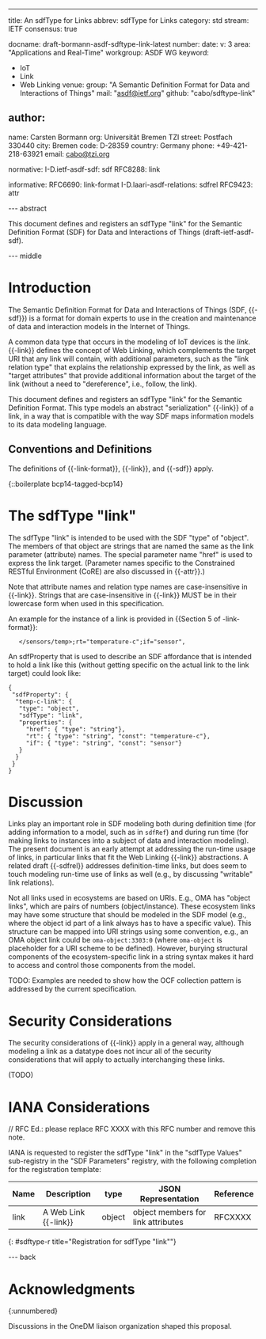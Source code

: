 ---
title: An sdfType for Links
abbrev: sdfType for Links
category: std
stream: IETF
consensus: true

docname: draft-bormann-asdf-sdftype-link-latest
number:
date:
v: 3
area: "Applications and Real-Time"
workgroup: ASDF WG
keyword:
 - IoT
 - Link
 - Web Linking
venue:
  group: "A Semantic Definition Format for Data and Interactions of Things"
  mail: "asdf@ietf.org"
  github: "cabo/sdftype-link"


author:
-
  name: Carsten Bormann
  org: Universität Bremen TZI
  street: Postfach 330440
  city: Bremen
  code: D-28359
  country: Germany
  phone: +49-421-218-63921
  email: cabo@tzi.org

normative:
  I-D.ietf-asdf-sdf: sdf
  RFC8288: link

informative:
  RFC6690: link-format
  I-D.laari-asdf-relations: sdfrel
  RFC9423: attr

--- abstract

This document defines and registers an sdfType "link" for the
Semantic Definition Format (SDF) for Data and Interactions of Things
(draft-ietf-asdf-sdf).

--- middle

# Introduction

The Semantic Definition Format for Data and Interactions of Things
(SDF, {{-sdf}}) is a format for domain experts to use in the creation
and maintenance of data and interaction models in the Internet of
Things.

A common data type that occurs in the modeling of IoT devices is the
*link*.
{{-link}} defines the concept of Web Linking, which complements the
target URI that any link will contain, with additional parameters, such
as the "link relation type" that explains the relationship expressed
by the link, as well as "target attributes" that provide additional
information about the target of the link (without a need to
"dereference", i.e., follow, the link).

This document defines and registers an sdfType "link" for the Semantic
Definition Format.
This type models an abstract "serialization" {{-link}} of a link, in a
way that is compatible with the way SDF maps information models to its
data modeling language.

## Conventions and Definitions

The definitions of {{-link-format}}, {{-link}}, and {{-sdf}} apply.

{::boilerplate bcp14-tagged-bcp14}

# The sdfType "link"

The sdfType "link" is intended to be used with the SDF "type" of "object".
The members of that object are strings that are named the same as the
link parameter (attribute) names.
The special parameter name "href" is used to express the link target.
(Parameter names specific to the Constrained RESTful Environment (CoRE) are also discussed in {{-attr}}.)

Note that attribute names and relation type names are case-insensitive
in {{-link}}.
Strings that are case-insensitive in {{-link}} MUST be in their
lowercase form when used in this specification.

An example for the instance of a link is provided in {{Section 5 of -link-format}}:

~~~ link-format
   </sensors/temp>;rt="temperature-c";if="sensor",
~~~

An sdfProperty that is used to describe an SDF affordance that is intended to
hold a link like this (without getting specific on the actual link to
the link target) could look like:

~~~ sdf
{
 "sdfProperty": {
  "temp-c-link": {
   "type": "object",
   "sdfType": "link",
   "properties": {
     "href": { "type": "string"},
     "rt": { "type": "string", "const": "temperature-c"},
     "if": { "type": "string", "const": "sensor"}
   }
  }
 }
}
~~~

# Discussion

Links play an important role in SDF modeling both during definition
time (for adding information to a model, such as in `sdfRef`) and
during run time (for making links to instances into a subject of data
and interaction modeling).
The present document is an early attempt at addressing the run-time
usage of links, in particular links that fit the Web Linking {{-link}}
abstractions.
A related draft {{-sdfrel}} addresses definition-time links, but does
seem to touch modeling run-time use of links as well (e.g., by
discussing "writable" link relations).

Not all links used in ecosystems are based on URIs.
E.g., OMA has "object links", which are pairs of numbers (object/instance).
These ecosystem links may have some structure that should be modeled
in the SDF model (e.g., where the object id part of a link always has
to have a specific value).
This structure can be mapped into URI strings using some convention,
e.g., an OMA object link could be `oma-object:3303:0` (where
`oma-object` is placeholder for a URI scheme to be defined).
However, burying structural components of the ecosystem-specific link
in a string syntax makes it hard to access and control those
components from the model.

TODO: Examples are needed to show how the OCF collection pattern is
addressed by the current specification.

# Security Considerations

The security considerations of {{-link}} apply in a general way,
although modeling a link as a datatype does not incur all of the
security considerations that will apply to actually interchanging
these links.

(TODO)


# IANA Considerations

// RFC Ed.: please replace RFC XXXX with this RFC number and remove this note.

IANA is requested to register the sdfType "link" in the "sdfType Values" sub-registry in
the "SDF Parameters" registry, with the following completion for the
registration template:

| Name | Description       | type   | JSON Representation                | Reference |
|------|-------------------|--------|------------------------------------|-----------|
| link | A Web Link {{-link}} | object | object members for link attributes | RFCXXXX   |
{: #sdftype-r title="Registration for sdfType \"link\""}

--- back

# Acknowledgments
{:unnumbered}

Discussions in the OneDM liaison organization shaped this proposal.
